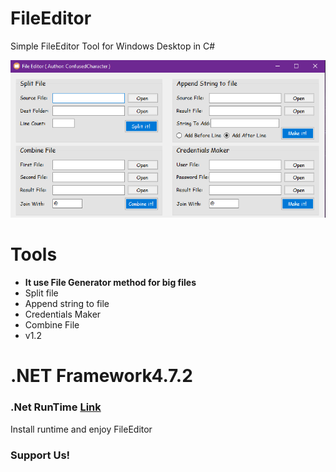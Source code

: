 # FileEditor
 Simple FileEditor Tool for Windows Desktop in C#
 
 ![alt text](https://raw.githubusercontent.com/ConfusedCharacter/FileEditor/main/screenshot/shot.jpg?token=GHSAT0AAAAAAB434ULXE2SVL65ZRJFD4VLYY6CYF7A)

# Tools
* **It use File Generator method for big files**
* Split file
* Append string to file
* Credentials Maker
* Combine File
* v1.2

# .NET Framework4.7.2

### .Net RunTime [Link](https://dotnet.microsoft.com/en-us/download/dotnet/7.0)

Install runtime and enjoy FileEditor

### Support Us!
